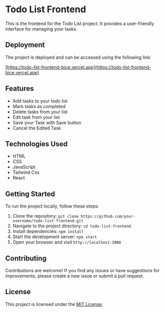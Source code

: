 # Todo List Frontend

This is the frontend for the Todo List project. It provides a user-friendly interface for managing your tasks.

## Deployment

The project is deployed and can be accessed using the following link:

[https://todo-list-frontend-bice.vercel.app](https://todo-list-frontend-bice.vercel.app)

## Features

- Add tasks to your todo list
- Mark tasks as completed
- Delete tasks from your list
- Edit task from your list
- Save your Task with Save button
- Cancel the Edited Task

## Technologies Used

- HTML
- CSS
- JavaScript
- Tailwind Css
- React


## Getting Started

To run the project locally, follow these steps:

1. Clone the repository: `git clone https://github.com/your-username/todo-list-frontend.git`
2. Navigate to the project directory: `cd todo-list-frontend`
3. Install dependencies: `npm install`
4. Start the development server: `npm start`
5. Open your browser and visit `http://localhost:3000`

## Contributing

Contributions are welcome! If you find any issues or have suggestions for improvements, please create a new issue or submit a pull request.

## License

This project is licensed under the [MIT License](LICENSE).
